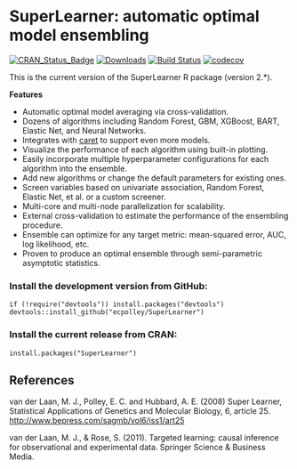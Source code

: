 # SuperLearner: automatic optimal model ensembling

[![CRAN_Status_Badge](http://www.r-pkg.org/badges/version/SuperLearner)](http://cran.r-project.org/web/packages/SuperLearner)
[![Downloads](http://cranlogs.r-pkg.org/badges/SuperLearner)](http://cran.rstudio.com/package=SuperLearner)
[![Build Status](https://travis-ci.org/ecpolley/SuperLearner.svg?branch=master)](https://travis-ci.org/ecpolley/SuperLearner)
[![codecov](https://codecov.io/gh/ecpolley/SuperLearner/branch/master/graph/badge.svg)](https://codecov.io/gh/ecpolley/SuperLearner)

This is the current version of the SuperLearner R package (version 2.*).

**Features**
* Automatic optimal model averaging via cross-validation.
* Dozens of algorithms including Random Forest, GBM, XGBoost, BART, Elastic Net, and Neural Networks.
* Integrates with [caret](http://github.com/topepo/caret) to support even more models.
* Visualize the performance of each algorithm using built-in plotting.
* Easily incorporate multiple hyperparameter configurations for each algorithm into the ensemble.
* Add new algorithms or change the default parameters for existing ones.
* Screen variables based on univariate association, Random Forest, Elastic Net, et al. or a custom screener.
* Multi-core and multi-node parallelization for scalability.
* External cross-validation to estimate the performance of the ensembling procedure.
* Ensemble can optimize for any target metric: mean-squared error, AUC, log likelihood, etc.
* Proven to produce an optimal ensemble through semi-parametric asymptotic statistics.

### Install the development version from GitHub:

```
if (!require("devtools")) install.packages("devtools")
devtools::install_github("ecpolley/SuperLearner")
```

### Install the current release from CRAN:
```
install.packages("SuperLearner")
```

[devtools]: https://github.com/hadley/devtools
[CRAN]: https://cran.r-project.org/web/packages/SuperLearner/index.html

## References

van der Laan, M. J., Polley, E. C. and Hubbard, A. E. (2008) Super Learner, Statistical Applications of Genetics and Molecular Biology, 6, article 25. http://www.bepress.com/sagmb/vol6/iss1/art25

van der Laan, M. J., & Rose, S. (2011). Targeted learning: causal inference for observational and experimental data. Springer Science & Business Media.

